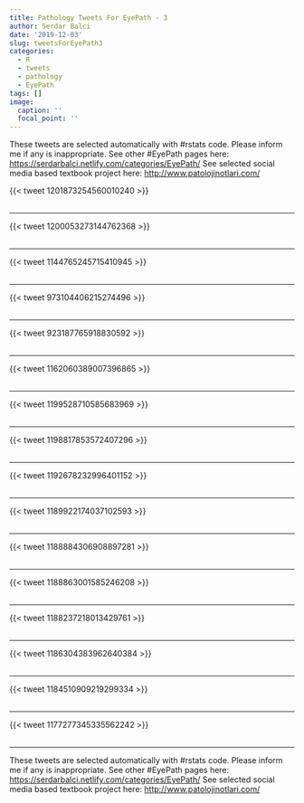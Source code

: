 ```yaml
---
title: Pathology Tweets For EyePath - 3
author: Serdar Balci
date: '2019-12-03'
slug: tweetsForEyePath3
categories:
  - R
  - tweets
  - pathology
  - EyePath
tags: []
image:
  caption: ''
  focal_point: ''
---
```



These tweets are selected automatically with #rstats code. Please inform me if any is inappropriate.
See other #EyePath pages here: https://serdarbalci.netlify.com/categories/EyePath/ 
See selected social media based textbook project here: http://www.patolojinotlari.com/

{{< tweet 1201873254560010240 >}}
<br>
<br>
<hr>
{{< tweet 1200053273144762368 >}}
<br>
<br>
<hr>
{{< tweet 1144765245715410945 >}}
<br>
<br>
<hr>
{{< tweet 973104406215274496 >}}
<br>
<br>
<hr>
{{< tweet 923187765918830592 >}}
<br>
<br>
<hr>
{{< tweet 1162060389007396865 >}}
<br>
<br>
<hr>
{{< tweet 1199528710585683969 >}}
<br>
<br>
<hr>
{{< tweet 1198817853572407296 >}}
<br>
<br>
<hr>
{{< tweet 1192678232996401152 >}}
<br>
<br>
<hr>
{{< tweet 1189922174037102593 >}}
<br>
<br>
<hr>
{{< tweet 1188884306908897281 >}}
<br>
<br>
<hr>
{{< tweet 1188863001585246208 >}}
<br>
<br>
<hr>
{{< tweet 1188237218013429761 >}}
<br>
<br>
<hr>
{{< tweet 1186304383962640384 >}}
<br>
<br>
<hr>
{{< tweet 1184510909219299334 >}}
<br>
<br>
<hr>
{{< tweet 1177277345335562242 >}}
<br>
<br>
<hr>


These tweets are selected automatically with #rstats code. Please inform me if any is inappropriate.
See other #EyePath pages here: https://serdarbalci.netlify.com/categories/EyePath/ 
See selected social media based textbook project here: http://www.patolojinotlari.com/
